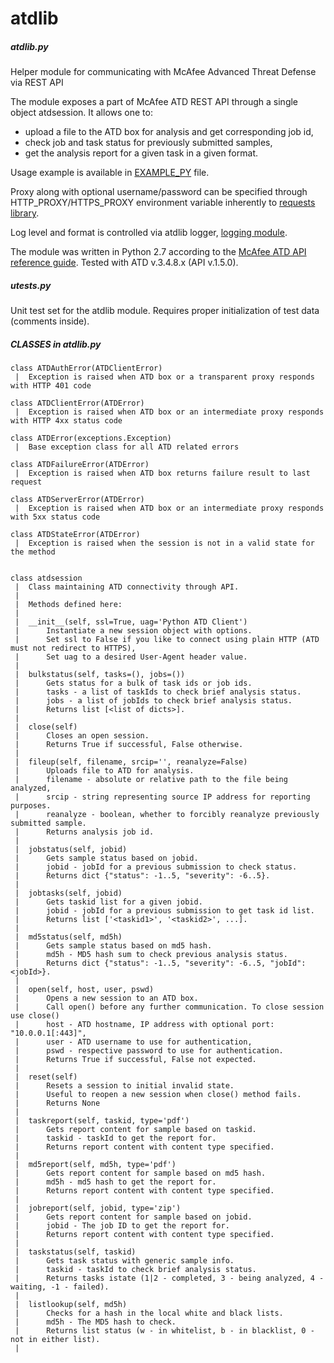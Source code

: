 # atdlib

##### atdlib.py
Helper module for communicating with McAfee Advanced Threat Defense via REST API

The module exposes a part of McAfee ATD REST API through a single object atdsession.
It allows one to:
 - upload a file to the ATD box for analysis and get corresponding job id,
 - check job and task status for previously submitted samples,
 - get the analysis report for a given task in a given format.

Usage example is available in [EXAMPLE_PY](EXAMPLE_PY) file.

Proxy along with optional username/password can be specified through HTTP_PROXY/HTTPS_PROXY environment variable inherently to [requests library](http://docs.python-requests.org/).

Log level and format is controlled via atdlib logger, [logging module](https://docs.python.org/2/library/logging.html).

The module was written in Python 2.7 according to the [McAfee ATD API reference guide](https://kc.mcafee.com/resources/sites/MCAFEE/content/live/PRODUCT_DOCUMENTATION/26000/PD26048/en_US/ATD_3_4_8_API_Reference_Guide_revA_en_us.pdf).
Tested with ATD v.3.4.8.x (API v.1.5.0).

##### utests.py
Unit test set for the atdlib module. Requires proper initialization of test data (comments inside).

##### CLASSES in atdlib.py

    class ATDAuthError(ATDClientError)
     |  Exception is raised when ATD box or a transparent proxy responds with HTTP 401 code

    class ATDClientError(ATDError)
     |  Exception is raised when ATD box or an intermediate proxy responds with HTTP 4xx status code

    class ATDError(exceptions.Exception)
     |  Base exception class for all ATD related errors

    class ATDFailureError(ATDError)
     |  Exception is raised when ATD box returns failure result to last request

    class ATDServerError(ATDError)
     |  Exception is raised when ATD box or an intermediate proxy responds with 5xx status code

    class ATDStateError(ATDError)
     |  Exception is raised when the session is not in a valid state for the method


	class atdsession
     |  Class maintaining ATD connectivity through API.
     |  
     |  Methods defined here:
     |  
     |  __init__(self, ssl=True, uag='Python ATD Client')
     |      Instantiate a new session object with options.
     |      Set ssl to False if you like to connect using plain HTTP (ATD must not redirect to HTTPS),
     |      Set uag to a desired User-Agent header value.
     |  
     |  bulkstatus(self, tasks=(), jobs=())
     |      Gets status for a bulk of task ids or job ids.
     |      tasks - a list of taskIds to check brief analysis status.
     |      jobs - a list of jobIds to check brief analysis status.
     |      Returns list [<list of dicts>].
     |  
     |  close(self)
     |      Closes an open session.
     |      Returns True if successful, False otherwise.
     |  
     |  fileup(self, filename, srcip='', reanalyze=False)
     |      Uploads file to ATD for analysis.
     |      filename - absolute or relative path to the file being analyzed,
     |      srcip - string representing source IP address for reporting purposes.
     |      reanalyze - boolean, whether to forcibly reanalyze previously submitted sample.
     |      Returns analysis job id.
     |  
     |  jobstatus(self, jobid)
     |      Gets sample status based on jobid.
     |      jobid - jobId for a previous submission to check status.
     |      Returns dict {"status": -1..5, "severity": -6..5}.
     |  
     |  jobtasks(self, jobid)
     |      Gets taskid list for a given jobid.
     |      jobid - jobId for a previous submission to get task id list.
     |      Returns list ['<taskid1>', '<taskid2>', ...].
     |  
     |  md5status(self, md5h)
     |      Gets sample status based on md5 hash.
     |      md5h - MD5 hash sum to check previous analysis status.
     |      Returns dict {"status": -1..5, "severity": -6..5, "jobId": <jobId>}.
     |  
     |  open(self, host, user, pswd)
     |      Opens a new session to an ATD box.
     |      Call open() before any further communication. To close session use close()
     |      host - ATD hostname, IP address with optional port: "10.0.0.1[:443]",
     |      user - ATD username to use for authentication,
     |      pswd - respective password to use for authentication.
     |      Returns True if successful, False not expected.
     |  
     |  reset(self)
     |      Resets a session to initial invalid state.
     |      Useful to reopen a new session when close() method fails.
     |      Returns None
     |  
     |  taskreport(self, taskid, type='pdf')
     |      Gets report content for sample based on taskid.
     |      taskid - taskId to get the report for.
     |      Returns report content with content type specified.
     |
     |  md5report(self, md5h, type='pdf')
     |      Gets report content for sample based on md5 hash.
     |      md5h - md5 hash to get the report for.
     |      Returns report content with content type specified.
     |
     |  jobreport(self, jobid, type='zip')
     |      Gets report content for sample based on jobid.
     |      jobid - The job ID to get the report for.
     |      Returns report content with content type specified.
     |  
     |  taskstatus(self, taskid)
     |      Gets task status with generic sample info.
     |      taskid - taskId to check brief analysis status.
     |      Returns tasks istate (1|2 - completed, 3 - being analyzed, 4 - waiting, -1 - failed).
     |
     |  listlookup(self, md5h)
     |      Checks for a hash in the local white and black lists.
     |      md5h - The MD5 hash to check.
     |      Returns list status (w - in whitelist, b - in blacklist, 0 - not in either list).
     |  
